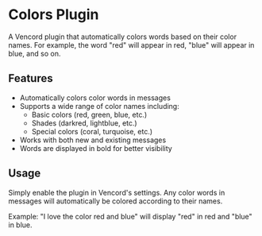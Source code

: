 # Colors Plugin

A Vencord plugin that automatically colors words based on their color names. For example, the word "red" will appear in red, "blue" will appear in blue, and so on.

## Features

- Automatically colors color words in messages
- Supports a wide range of color names including:
  - Basic colors (red, green, blue, etc.)
  - Shades (darkred, lightblue, etc.)
  - Special colors (coral, turquoise, etc.)
- Works with both new and existing messages
- Words are displayed in bold for better visibility

## Usage

Simply enable the plugin in Vencord's settings. Any color words in messages will automatically be colored according to their names.

Example: "I love the color red and blue" will display "red" in red and "blue" in blue.
